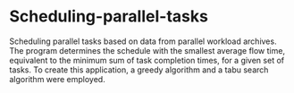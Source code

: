 # Scheduling-parallel-tasks
Scheduling parallel tasks based on data from parallel workload archives. The program determines the schedule with the smallest average flow time, equivalent to the minimum sum of task completion times, for a given set of tasks. To create this application, a greedy algorithm and a tabu search algorithm were employed.
